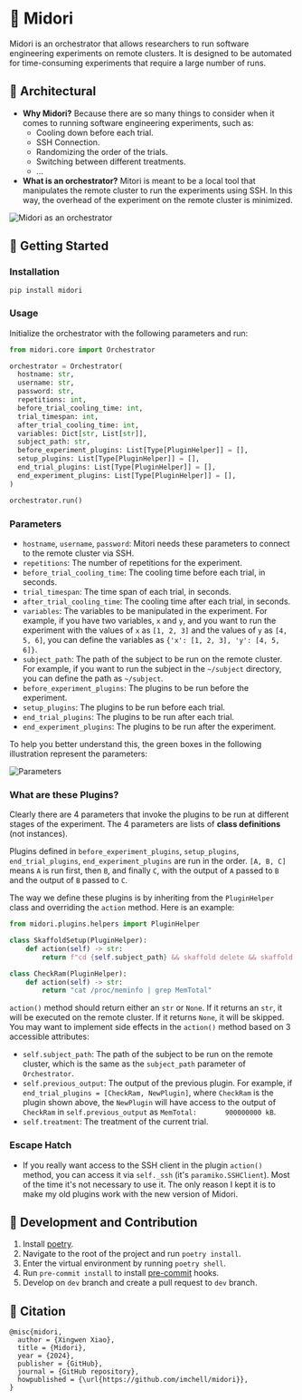 # 🍃 Midori

Midori is an orchestrator that allows researchers to run software engineering experiments on remote clusters. It is designed to be automated for time-consuming experiments that require a large number of runs.

## 🧱 Architectural

- **Why Midori?** Because there are so many things to consider when it comes to running software engineering experiments, such as:
  - Cooling down before each trial.
  - SSH Connection.
  - Randomizing the order of the trials.
  - Switching between different treatments.
  - ...
- **What is an orchestrator?** Mitori is meant to be a local tool that manipulates the remote cluster to run the experiments using SSH. In this way, the overhead of the experiment on the remote cluster is minimized.

![Midori as an orchestrator](./illustrations/communication.png)

## 🚀 Getting Started

### Installation

`pip install midori`

### Usage

Initialize the orchestrator with the following parameters and run:

```python
from midori.core import Orchestrator

orchestrator = Orchestrator(
  hostname: str,
  username: str,
  password: str,
  repetitions: int,
  before_trial_cooling_time: int,
  trial_timespan: int,
  after_trial_cooling_time: int,
  variables: Dict[str, List[str]],
  subject_path: str,
  before_experiment_plugins: List[Type[PluginHelper]] = [],
  setup_plugins: List[Type[PluginHelper]] = [],
  end_trial_plugins: List[Type[PluginHelper]] = [],
  end_experiment_plugins: List[Type[PluginHelper]] = [],
)

orchestrator.run()
```

### Parameters

- `hostname`, `username`, `password`: Mitori needs these parameters to connect to the remote cluster via SSH.
- `repetitions`: The number of repetitions for the experiment.
- `before_trial_cooling_time`: The cooling time before each trial, in seconds.
- `trial_timespan`: The time span of each trial, in seconds.
- `after_trial_cooling_time`: The cooling time after each trial, in seconds.
- `variables`: The variables to be manipulated in the experiment. For example, if you have two variables, `x` and `y`, and you want to run the experiment with the values of `x` as `[1, 2, 3]` and the values of `y` as `[4, 5, 6]`, you can define the variables as `{'x': [1, 2, 3], 'y': [4, 5, 6]}`.
- `subject_path`: The path of the subject to be run on the remote cluster. For example, if you want to run the subject in the `~/subject` directory, you can define the path as `~/subject`.
- `before_experiment_plugins`: The plugins to be run before the experiment.
- `setup_plugins`: The plugins to be run before each trial.
- `end_trial_plugins`: The plugins to be run after each trial.
- `end_experiment_plugins`: The plugins to be run after the experiment.

To help you better understand this, the green boxes in the following illustration represent the parameters:

![Parameters](./illustrations/flowchart.png)

### What are these Plugins?

Clearly there are 4 parameters that invoke the plugins to be run at different stages of the experiment. The 4 parameters are lists of **class definitions** (not instances).

Plugins defined in `before_experiment_plugins`, `setup_plugins`, `end_trial_plugins`, `end_experiment_plugins` are run in the order. `[A, B, C]` means `A` is run first, then `B`, and finally `C`, with the output of `A` passed to `B` and the output of `B` passed to `C`.

The way we define these plugins is by inheriting from the `PluginHelper` class and overriding the `action` method. Here is an example:

```python
from midori.plugins.helpers import PluginHelper

class SkaffoldSetup(PluginHelper):
    def action(self) -> str:
        return f"cd {self.subject_path} && skaffold delete && skaffold run"

class CheckRam(PluginHelper):
    def action(self) -> str:
        return "cat /proc/meminfo | grep MemTotal"
```

`action()` method should return either an `str` or `None`. If it returns an `str`, it will be executed on the remote cluster. If it returns `None`, it will be skipped. You may want to implement side effects in the `action()` method based on 3 accessible attributes:

- `self.subject_path`: The path of the subject to be run on the remote cluster, which is the same as the `subject_path` parameter of `Orchestrator`.
- `self.previous_output`: The output of the previous plugin. For example, if `end_trial_plugins = [CheckRam, NewPlugin]`, where `CheckRam` is the plugin shown above, the `NewPlugin` will have access to the output of `CheckRam` in `self.previous_output` as `MemTotal:       900000000 kB`.
- `self.treatment`: The treatment of the current trial.

### Escape Hatch

- If you really want access to the SSH client in the plugin `action()` method, you can access it via `self._ssh` (it's `paramiko.SSHClient`). Most of the time it's not necessary to use it. The only reason I kept it is to make my old plugins work with the new version of Midori.

## 🚧 Development and Contribution

1. Install [poetry](https://python-poetry.org/docs/#installation).
2. Navigate to the root of the project and run `poetry install`.
3. Enter the virtual environment by running `poetry shell`.
4. Run `pre-commit install` to install [pre-commit](https://pre-commit.com/) hooks.
5. Develop on `dev` branch and create a pull request to `dev` branch.

## 📝 Citation

```
@misc{midori,
  author = {Xingwen Xiao},
  title = {Midori},
  year = {2024},
  publisher = {GitHub},
  journal = {GitHub repository},
  howpublished = {\url{https://github.com/imchell/midori}},
}
```
